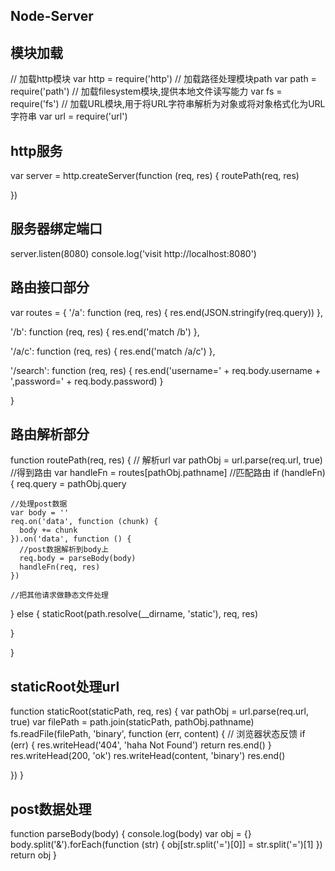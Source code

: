 ## Node-Server

## 模块加载

// 加载http模块
var http = require('http')
// 加载路径处理模块path
var path = require('path')
// 加载filesystem模块,提供本地文件读写能力
var fs = require('fs')
// 加载URL模块,用于将URL字符串解析为对象或将对象格式化为URL字符串
var url = require('url')

## http服务

var server = http.createServer(function (req, res) {
  routePath(req, res)

})

##  服务器绑定端口
server.listen(8080)
console.log('visit http://localhost:8080')

## 路由接口部分
var routes = {
  '/a': function (req, res) {
    res.end(JSON.stringify(req.query))
  },

  '/b': function (req, res) {
    res.end('match /b')
  },

  '/a/c': function (req, res) {
    res.end('match /a/c')
  },

  '/search': function (req, res) {
    res.end('username=' + req.body.username + ',password=' + req.body.password)
  }

}


## 路由解析部分

function routePath(req, res) {
  // 解析url
  var pathObj = url.parse(req.url, true)
  //得到路由
  var handleFn = routes[pathObj.pathname]
  //匹配路由
  if (handleFn) {
    req.query = pathObj.query

    //处理post数据
    var body = ''
    req.on('data', function (chunk) {
      body += chunk
    }).on('data', function () {
      //post数据解析到body上
      req.body = parseBody(body)
      handleFn(req, res)
    })

    //把其他请求做静态文件处理
  } else {
    staticRoot(path.resolve(__dirname, 'static'), req, res)   



  }



}

 ## staticRoot处理url
function staticRoot(staticPath, req, res) {
  var pathObj = url.parse(req.url, true)
  var filePath = path.join(staticPath, pathObj.pathname)
  fs.readFile(filePath, 'binary', function (err, content) {
    // 浏览器状态反馈
    if (err) {
      res.writeHead('404', 'haha Not Found')
      return res.end()
    }
    res.writeHead(200, 'ok')
    res.writeHead(content, 'binary')
    res.end()


  })
}

## post数据处理
function parseBody(body) {
  console.log(body)
  var obj = {}
  body.split('&').forEach(function (str) {
    obj[str.split('=')[0]] = str.split('=')[1]
  })
  return obj
}